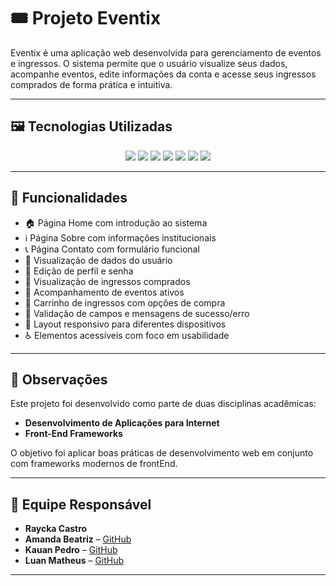 # 🎟️ Projeto Eventix

Eventix é uma aplicação web desenvolvida para gerenciamento de eventos e ingressos. O sistema permite que o usuário visualize seus dados, acompanhe eventos, edite informações da conta e acesse seus ingressos comprados de forma prática e intuitiva.

---------------------------------------------------------------------------------

## 🖼️ Tecnologias Utilizadas

<p align="center">
  <img src="https://img.shields.io/badge/HTML5-E34F26?style=for-the-badge&logo=html5&logoColor=white" />
  <img src="https://img.shields.io/badge/CSS3-1572B6?style=for-the-badge&logo=css3&logoColor=white" />
  <img src="https://img.shields.io/badge/JavaScript-F7DF1E?style=for-the-badge&logo=javascript&logoColor=black" />
  <img src="https://img.shields.io/badge/React-20232A?style=for-the-badge&logo=react&logoColor=61DAFB" />
  <img src="https://img.shields.io/badge/Google%20Fonts-4285F4?style=for-the-badge&logo=googlefonts&logoColor=white" />
  <img src="https://img.shields.io/badge/Node.js-339933?style=for-the-badge&logo=nodedotjs&logoColor=white" /> <img src="https://img.shields.io/badge/Vite-646CFF?style=for-the-badge&logo=vite&logoColor=white" />
</p>

---------------------------------------------------------------------------------

## 📌 Funcionalidades

- 🏠 Página Home com introdução ao sistema  
- ℹ️ Página Sobre com informações institucionais  
- 📞 Página Contato com formulário funcional  
- 👤 Visualização de dados do usuário  
- 📝 Edição de perfil e senha  
- 🎫 Visualização de ingressos comprados  
- 📅 Acompanhamento de eventos ativos  
- 🛒 Carrinho de ingressos com opções de compra  
- 🔐 Validação de campos e mensagens de sucesso/erro  
- 📱 Layout responsivo para diferentes dispositivos  
- ♿ Elementos acessíveis com foco em usabilidade  

---------------------------------------------------------------------------------

## 📌 Observações

Este projeto foi desenvolvido como parte de duas disciplinas acadêmicas:

- **Desenvolvimento de Aplicações para Internet**
- **Front-End Frameworks**

O objetivo foi aplicar boas práticas de desenvolvimento web em conjunto com frameworks modernos de frontEnd.

---------------------------------------------------------------------------------

## 👥 Equipe Responsável

- **Raycka Castro**
- **Amanda Beatriz** – [GitHub](https://github.com/Mandxs24)
- **Kauan Pedro** – [GitHub](https://github.com/KauanpedroOliveira)
- **Luan Matheus** – [GitHub](https://github.com/LuanXda)

---------------------------------------------------------------------------------
